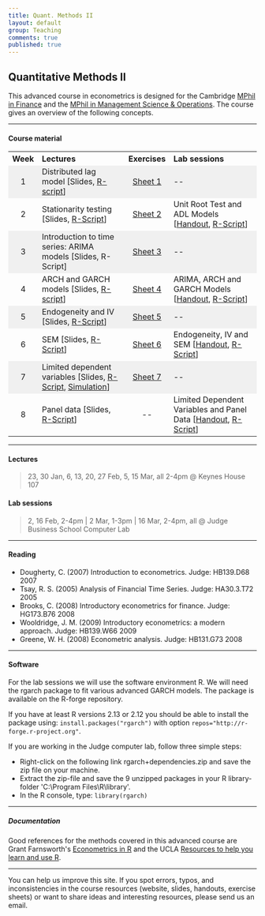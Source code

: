 ```yaml
---
title: Quant. Methods II
layout: default
group: Teaching
comments: true
published: true
---
```





## Quantitative Methods II

This advanced course in econometrics is designed for the Cambridge [MPhil in Finance](http://www.jbs.cam.ac.uk/programmes/research-programmes/research-masters/mphil-finance/) and the [MPhil in Management Science & Operations](https://www.jbs.cam.ac.uk/programmes/research-programmes/research-masters/mres/). The course gives an overview of the following concepts. 

***

#### Course material

<TABLE WIDTH="100%"> 
<TR>
<TH align="center" WIDTH="10%"> Week </TH>
<TH align="left" WIDTH="40%">Lectures  </TH>
<TH align="center" WIDTH="10%">Exercises </TH>
<TH align="left" WIDTH="40%">Lab sessions </TH>
</TR>
<TR bgcolor="#f0f0f0">
<TD align="center">1</TD>
<TD >Distributed lag model [Slides, <a href="/teaching/quant2/docs/Lec1.R">R-script</a>]</TD>
<TD align="center"><a href="/teaching/quant2/docs/Quiz1Qs.pdf">Sheet 1</a></TD>
<TD >--</TD>
</TR>
<TR >
<TD align="center">2</TD>
<TD >Stationarity testing [Slides, <a href="/teaching/quant2/docs/Lec2.R">R-Script</a>]</TD>
<TD align="center"><a href="/teaching/quant2/docs/Quiz2Qs.pdf">Sheet 2</a></TD>
<TD >Unit Root Test and ADL Models [<a href="/teaching/quant2/docs/MPhilLabSessionLent1.pdf">Handout</a>, <a href="/teaching/quant2/docs/LabSessionLent1.R">R-Script</a>]</TD>
</TR>
<TR bgcolor="#f0f0f0">
<TD align="center">3</TD>
<TD >Introduction to time series: ARIMA models [Slides, R-Script]</TD>
<TD align="center"><a href="/teaching/quant2/docs/Quiz3Qs.pdf">Sheet 3</a></TD>
<TD >--</TD>
</TR>
<TR >
<TD align="center">4</TD>
<TD >ARCH and GARCH models [Slides, <a href="/teaching/quant2/docs/Lec4.R">R-script</a>]</TD>
<TD align="center"><a href="/teaching/quant2/docs/Quiz4Qs.pdf">Sheet 4</a></TD>
<TD >ARIMA, ARCH and GARCH Models [<a href="/teaching/quant2/docs/MPhilLabSessionLent2.pdf">Handout</a>, <a href="/teaching/quant2/docs/LabSessionLent2.R">R-Script</a>]</TD>
</TR>
<TR bgcolor="#f0f0f0">
<TD align="center">5</TD>
<TD >Endogeneity and IV [Slides, <a href="/teaching/quant2/docs/Lec5.R">R-Script</a>]</TD>
<TD align="center"><a href="/teaching/quant2/docs/Quiz5Qs.pdf">Sheet 5</a></TD>
<TD >--</TD>
</TR>
<TR >
<TD align="center">6</TD>
<TD >SEM [Slides, <a href="/teaching/quant2/docs/Lec6.R">R-Script</a>]</TD>
<TD align="center"><a href="/teaching/quant2/docs/Quiz6Qs.pdf">Sheet 6</a></TD>
<TD >Endogeneity, IV and SEM [<a href="/teaching/quant2/docs/MPhilLabSessionLent3.pdf">Handout</a>, <a href="/teaching/quant2/docs/LabSessionLent3.R">R-Script</a>]</TD>
</TR>
<TR bgcolor="#f0f0f0">
<TD align="center">7</TD>
<TD >Limited dependent variables [Slides, <a href="/teaching/quant2/docs/Lec7_logit.R">R-Script</a>, <a href="/teaching/quant2/docs/Lec7_tobitSimulation.R">Simulation</a>]</TD>
<TD align="center"><a href="/teaching/quant2/docs/Quiz7Qs.pdf">Sheet 7</a></TD>
<TD >--</TD>
</TR>
<TR >
<TD align="center">8</TD>
<TD >Panel data [Slides, <a href="/teaching/quant2/docs/Lec8.R">R-Script</a>]</TD>
<TD align="center">--</TD>
<TD >Limited Dependent Variables and Panel Data [<a href="/teaching/quant2/docs/MPhilLabSessionLent4.pdf">Handout</a>, <a href="/teaching/quant2/docs/LabSessionLent4.R">R-Script</a>]</TD>
</TR>
</TABLE>

***

#### Lectures

> 23, 30 Jan, 6, 13, 20, 27 Feb, 5, 15 Mar, all 2-4pm @ Keynes House 107

#### Lab sessions

> 2, 16 Feb, 2-4pm | 2 Mar, 1-3pm | 16 Mar, 2-4pm, all @ Judge Business School Computer Lab

***

####  Reading
- Dougherty, C. (2007) Introduction to econometrics. Judge: HB139.D68 2007
- Tsay, R. S. (2005) Analysis of Financial Time Series. Judge: HA30.3.T72 2005
- Brooks, C. (2008) Introductory econometrics for finance. Judge: HG173.B76 2008
- Wooldridge, J. M. (2009) Introductory econometrics: a modern approach. Judge: HB139.W66 2009
- Greene, W. H. (2008) Econometric analysis. Judge: HB131.G73 2008

***

#### Software

For the lab sessions we will use the software environment R. We will need the rgarch package to fit various advanced GARCH models. The package is available on the R-forge repository.

If you have at least R versions 2.13 or 2.12 you should be able to install the package using: `install.packages("rgarch")` with option `repos="http://r-forge.r-project.org"`.

If you are working in the Judge computer lab, follow three simple steps:

- Right-click on the following link rgarch+dependencies.zip and save the zip file on your machine.
- Extract the zip-file and save the 9 unzipped packages in your R library-folder 'C:\Program Files\R\library'.
- In the R console, type: `library(rgarch)`

***

##### Documentation

Good references for the methods covered in this advanced course are Grant Farnsworth's [Econometrics in R](http://cran.r-project.org/doc/contrib/Farnsworth-EconometricsInR.pdf) and the UCLA [Resources to help you learn and use R](http://www.ats.ucla.edu/stat/R/). 

***

You can help us improve this site. If you spot errors, typos, and inconsistencies in the course resources (website, slides, handouts, exercise sheets) or want to share ideas and interesting resources, please send us an email.
